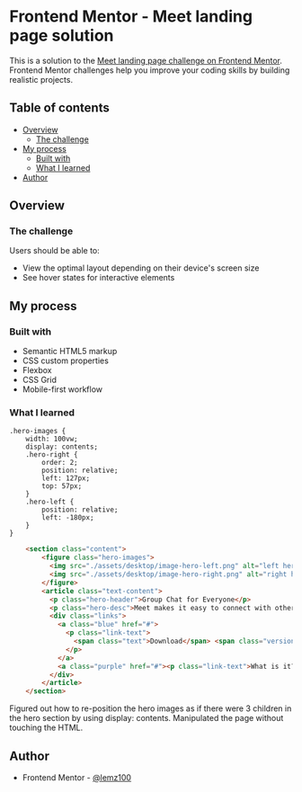 # Frontend Mentor - Meet landing page solution

This is a solution to the [Meet landing page challenge on Frontend Mentor](https://www.frontendmentor.io/challenges/meet-landing-page-rbTDS6OUR). Frontend Mentor challenges help you improve your coding skills by building realistic projects. 

## Table of contents

- [Overview](#overview)
  - [The challenge](#the-challenge)
- [My process](#my-process)
  - [Built with](#built-with)
  - [What I learned](#what-i-learned)
- [Author](#author)

## Overview

### The challenge

Users should be able to:

- View the optimal layout depending on their device's screen size
- See hover states for interactive elements

## My process

### Built with

- Semantic HTML5 markup
- CSS custom properties
- Flexbox
- CSS Grid
- Mobile-first workflow

### What I learned

```less
.hero-images {
    width: 100vw;
    display: contents;
    .hero-right {
        order: 2;
        position: relative;
        left: 127px;
        top: 57px;
    }
    .hero-left {
        position: relative;
        left: -180px;
    }
}
```
```html
    <section class="content">
        <figure class="hero-images">
          <img src="./assets/desktop/image-hero-left.png" alt="left hero" class="hero-left">
          <img src="./assets/desktop/image-hero-right.png" alt="right hero" class="hero-right">
        </figure>
        <article class="text-content">
          <p class="hero-header">Group Chat for Everyone</p>
          <p class="hero-desc">Meet makes it easy to connect with others face-to-face virtually and collaborate across any device.</p>
          <div class="links">
            <a class="blue" href="#">
              <p class="link-text">
                <span class="text">Download</span> <span class="version">v1.3</span>
              </p>
            </a>
            <a class="purple" href="#"><p class="link-text">What is it?</p></a>
          </div>
        </article>
    </section>
```

Figured out how to re-position the hero images as if there were 3 children in the hero section by using display: contents. Manipulated the page without touching the HTML.

## Author

- Frontend Mentor - [@lemz100](https://www.frontendmentor.io/profile/lemz100)
